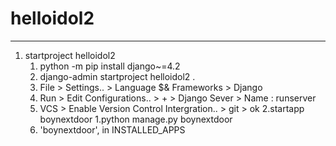 # helloidol2
---
1. startproject helloidol2
   1. python -m pip install django~=4.2
   2. django-admin startproject helloidol2 .
   3. File > Settings.. > Language $& Frameworks > Django
   4. Run > Edit Configurations.. > + > Django Sever > Name : runserver
   5. VCS > Enable Version Control Intergration.. > git > ok
2.startapp boynextdoor
   1.python manage.py boynextdoor
   6. 'boynextdoor', in INSTALLED_APPS